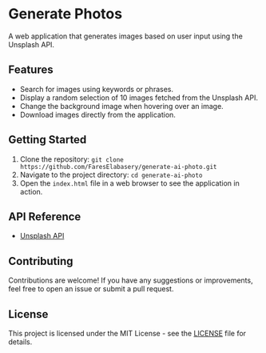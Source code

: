 # Generate Photos 

A web application that generates images based on user input using the Unsplash API.

## Features

- Search for images using keywords or phrases.
- Display a random selection of 10 images fetched from the Unsplash API.
- Change the background image when hovering over an image.
- Download images directly from the application.

## Getting Started

1. Clone the repository: `git clone https://github.com/FaresElabasery/generate-ai-photo.git`
2. Navigate to the project directory: `cd generate-ai-photo`
3. Open the `index.html` file in a web browser to see the application in action.

## API Reference

- [Unsplash API](https://unsplash.com/documentation/api)

## Contributing

Contributions are welcome! If you have any suggestions or improvements, feel free to open an issue or submit a pull request.

## License

This project is licensed under the MIT License - see the [LICENSE](LICENSE) file for details.